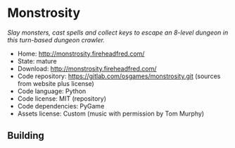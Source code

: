 # Monstrosity

_Slay monsters, cast spells and collect keys to escape an 8-level dungeon in this turn-based dungeon crawler._

- Home: http://monstrosity.fireheadfred.com/
- State: mature
- Download: http://monstrosity.fireheadfred.com/
- Code repository: https://gitlab.com/osgames/monstrosity.git (sources from website plus license)
- Code language: Python
- Code license: MIT (repository)
- Code dependencies: PyGame
- Assets license: Custom (music with permission by Tom Murphy)

## Building
